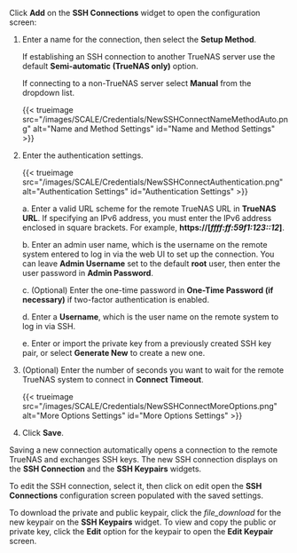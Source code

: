 &NewLine;

Click **Add** on the **SSH Connections** widget to open the configuration screen:

1. Enter a name for the connection, then select the **Setup Method**. 

   If establishing an SSH connection to another TrueNAS server use the default **Semi-automatic (TrueNAS only)** option.

   If connecting to a non-TrueNAS server select **Manual** from the dropdown list.

   {{< trueimage src="/images/SCALE/Credentials/NewSSHConnectNameMethodAuto.png" alt="Name and Method Settings" id="Name and Method Settings" >}}

2. Enter the authentication settings.

   {{< trueimage src="/images/SCALE/Credentials/NewSSHConnectAuthentication.png" alt="Authentication Settings" id="Authentication Settings" >}}

   a. Enter a valid URL scheme for the remote TrueNAS URL in **TrueNAS URL**.
      If specifying an IPv6 address, you must enter the IPv6 address enclosed in square brackets.
      For example, **https://[*ffff:ff:59f1:123::12*]**.

   b. Enter an admin user name, which is the username on the remote system entered to log in via the web UI to set up the connection.
      You can leave **Admin Username** set to the default **root** user, then enter the user password in **Admin Password**.

   c. (Optional) Enter the one-time password in **One-Time Password (if necessary)** if two-factor authentication is enabled.

   d. Enter a **Username**, which is the user name on the remote system to log in via SSH.

   e. Enter or import the private key from a previously created SSH key pair, or select **Generate New** to create a new one.

3. (Optional) Enter the number of seconds you want to wait for the remote TrueNAS system to connect in **Connect Timeout**.

   {{< trueimage src="/images/SCALE/Credentials/NewSSHConnectMoreOptions.png" alt="More Options Settings" id="More Options Settings" >}}

4. Click **Save**. 
   
Saving a new connection automatically opens a connection to the remote TrueNAS and exchanges SSH keys.
The new SSH connection displays on the **SSH Connection** and the **SSH Keypairs** widgets.

To edit the SSH connection, select it, then click on edit open the **SSH Connections** configuration screen populated with the saved settings.

To download the private and public keypair, click the <i class="material-icons" aria-hidden="true" title="Download">file_download</i> for the new keypair on the **SSH Keypairs** widget.
To view and copy the public or private key, click the **Edit** option for the keypair to open the **Edit Keypair** screen.